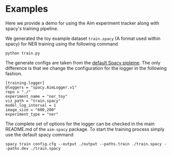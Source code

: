 # Examples

Here we provide a demo for using the Aim experiment tracker along with spacy's training pipeline.

We generated the toy example dataset `train.spacy` (A format used within spacy) for NER training using the following command

```
python train.py
```

The generate configs are taken from the [default Spacy pipleine](https://spacy.io/usage/training). The only difference is that we change the configuration for the logger in the following fashion.

```
[training.logger]
@loggers = "spacy.AimLogger.v1"
repo = "./"
experiment_name = "ner_toy"
viz_path = "train.spacy"
model_log_interval = 1
image_size = "600,200"
experiment_type = "ner"
```

The complete set of options for the logger can be checked in the main README.md of the `aim-spacy` package. To start the training process simply use the default spacy command

```
spacy train config.cfg --output ./output --paths.train ./train.spacy --paths.dev ./train.spacy 

```








